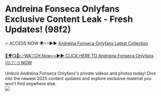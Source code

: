 # Andreina Fonseca Onlyfans Exclusive Content Leak - Fresh Updates! (98f2)

🔥 ACCESS NOW 🌍==►► <a href="https://tinyurl.com/kvy9nzfs" rel="nofollow">Andreina Fonseca Onlyfans Latest Collection</a>
<br><br>
[🔴🌍📺📱👉WA𝚃CH Now==►► CLICK HERE TO Andreina Fonseca Onlyfans 𝚆𝙰𝚃𝙲𝙷 NOW](https://tinyurl.com/kvy9nzfs)
<br><br>
Unlock Andreina Fonseca Onlyfans's private videos and photos today! Dive into the newest 2025 content updates and explore exclusive material you won’t find anywhere else.
<br>
<a href="https://tinyurl.com/kvy9nzfs" rel="nofollow" data-target="animated-image.originalLink"><img src="https://camo.githubusercontent.com/8a4f000d20f83aca3bf7ec5f350d767afa0574a8a352519fd8cfa583a6f93a33/68747470733a2f2f692e696d6775722e636f6d2f644a486b345a712e676966" data-canonical-src="https://i.imgur.com/dJHk4Zq.gif" style="max-width: 100%; display: inline-block;" data-target="animated-image.originalImage"></a>
<br>
